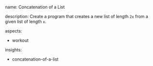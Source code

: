 name: Concatenation of a List

description: Create a program that creates a new list of length `2x` from a given list of length `x`. 

aspects:
  - workout

insights:
  - concatenation-of-a-list